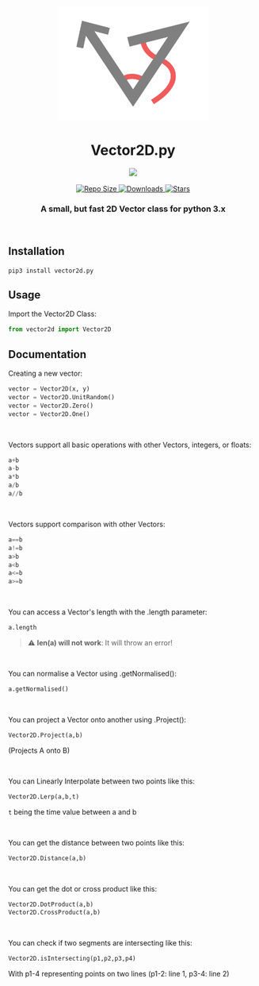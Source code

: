 <p align="center">
   <img src="https://github.com/oxi-dev0/vector2d.py/blob/main/Images/logo.png?raw=true" width=300>
</p>

<h1 align="center"> Vector2D.py </h2>
<p align="center">
    <a href="https://pypi.org/project/vector2d.py/">
        <img src="https://badgen.net/pypi/v/vector2d.py/">
    </a>
</p>
<p align="center">
    <a href="#">
        <img src="https://img.shields.io/github/repo-size/oxi-dev0/Vector2D.py" alt="Repo Size">
    </a>
    <a href="https://pypi.org/project/vector2d.py/">
        <img src="https://img.shields.io/github/downloads/oxi-dev0/vector2d.py/total" alt="Downloads">
    </a>
    <a href="#">
        <img src="https://img.shields.io/github/stars/oxi-dev0/vector2d.py" alt="Stars">
    </a>
</p>

<h3 align="center"> A small, but fast 2D Vector class for python 3.x</h3>
<br>
<h2> Installation </h2>

```
pip3 install vector2d.py
```

<h2> Usage </h2>

Import the Vector2D Class:
```python
from vector2d import Vector2D
```

<h2> Documentation </h2>

Creating a new vector:
```python
vector = Vector2D(x, y)
vector = Vector2D.UnitRandom()
vector = Vector2D.Zero()
vector = Vector2D.One()
```

<br>

Vectors support all basic operations with other Vectors, integers, or floats:
```python
a+b
a-b
a*b
a/b
a//b
```
<br>

Vectors support comparison with other Vectors:
```python
a==b
a!=b
a>b
a<b
a<=b
a>=b
```
<br>

You can access a Vector's length with the .length parameter:
```python
a.length
```
> :warning: **len(a) will not work**: It will throw an error!

<br>

You can normalise a Vector using .getNormalised():
```python
a.getNormalised()
```

<br>

You can project a Vector onto another using .Project():
```python
Vector2D.Project(a,b)
```
(Projects A onto B)

<br>

You can Linearly Interpolate between two points like this:
```python
Vector2D.Lerp(a,b,t)
```
`t` being the time value between a and b

<br>

You can get the distance between two points like this:
```python
Vector2D.Distance(a,b)
```

<br>

You can get the dot or cross product like this:
```python
Vector2D.DotProduct(a,b)
Vector2D.CrossProduct(a,b)
```

<br>

You can check if two segments are intersecting like this:
```python
Vector2D.isIntersecting(p1,p2,p3,p4)
```
With p1-4 representing points on two lines (p1-2: line 1, p3-4: line 2)
